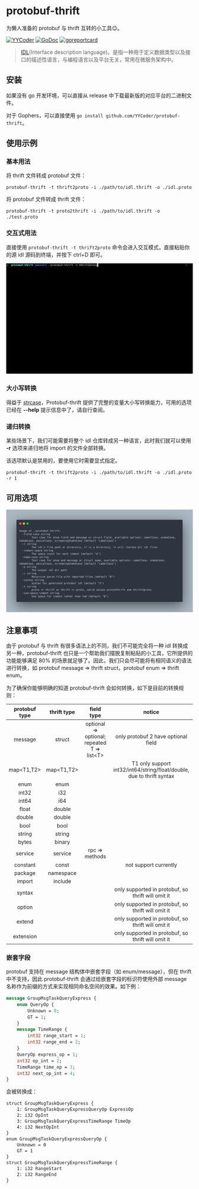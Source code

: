 # protobuf-thrift
为懒人准备的 protobuf 与 thrift 互转的小工具😉。

[![YYCoder](https://circleci.com/gh/YYCoder/protobuf-thrift.svg?style=svg)](https://app.circleci.com/pipelines/github/YYCoder/protobuf-thrift)
[![GoDoc](https://pkg.go.dev/badge/github.com/YYCoder/protobuf-thrift)](https://pkg.go.dev/github.com/YYCoder/protobuf-thrift)
[![goreportcard](https://goreportcard.com/badge/github.com/yycoder/protobuf-thrift)](https://goreportcard.com/report/github.com/yycoder/protobuf-thrift)

> [IDL](https://en.wikipedia.org/wiki/IDL)(Interface description language)。是指一种用于定义数据类型以及接口的描述性语言，与编程语言以及平台无关，常用在微服务架构中。

## 安装
如果没有 go 开发环境，可以直接从 release 中下载最新版的对应平台的二进制文件。

对于 Gophers，可以直接使用 `go install github.com/YYCoder/protobuf-thrift`。

## 使用示例

### 基本用法
将 thrift 文件转成 protobuf 文件：

```
protobuf-thrift -t thrift2proto -i ./path/to/idl.thrift -o ./idl.proto
```

将 protobuf 文件转成 thrift 文件：

```
protobuf-thrift -t proto2thrift -i ./path/to/idl.thrift -o ./test.proto
```

### 交互式用法
直接使用 `protobuf-thrift -t thrift2proto` 命令会进入交互模式，直接粘贴你的源 idl 源码到终端，并按下 ctrl+D 即可。

![interactive.gif](./2021-08-09%2021_54_20.gif)

### 大小写转换
得益于 [strcase](https://github.com/iancoleman/strcase)，Protobuf-thrift 提供了完整的变量大小写转换能力，可用的选项已经在 **--help** 提示信息中了，请自行查阅。

### 递归转换
某些场景下，我们可能需要将整个 idl 仓库转成另一种语言，此时我们就可以使用 **-r** 选项来递归地将 import 的文件全部转换。

该选项默认是禁用的，要使用它时需要显式指定。


```
protobuf-thrift -t thrift2proto -i ./path/to/idl.thrift -o ./idl.proto -r 1
```


## 可用选项

![](./usage.jpeg)

## 注意事项
由于 protobuf 与 thrift 有很多语法上的不同，我们不可能完全将一种 idl 转换成另一种，protobuf-thrift 也只是一个帮助我们摆脱复制粘贴的小工具，它所提供的功能能够满足 80% 的场景就足够了。因此，我们只会尽可能将有相同语义的语法进行转换，如 protobuf message => thrift struct，protobuf enum => thrift enum。

为了确保你能够明确的知道 protobuf-thrift 会如何转换，如下是目前的转换规则：

|protobuf type|thrift type|field type|notice|
|:--:|:--:|:--:|:--:|
|message|struct|optional => optional; repeated T => list\<T\>|only protobuf 2 have optional field|
|map<T1,T2>|map<T1,T2>||T1 only support int32/int64/string/float/double, due to thrift syntax|
|enum|enum|||
|int32|i32|||
|int64|i64|||
|float|double|||
|double|double|||
|bool|bool|||
|string|string|||
|bytes|binary|||
|service|service|rpc => methods||
|constant|const||not support currently|
|package|namespace|||
|import|include|||
|syntax|||only supported in protobuf, so thrift will omit it|
|option|||only supported in protobuf, so thrift will omit it|
|extend|||only supported in protobuf, so thrift will omit it|
|extension|||only supported in protobuf, so thrift will omit it|

### 嵌套字段
protobuf 支持在 message 结构体中嵌套字段（如 enum/message），但在 thrift 中不支持，因此 protobuf-thrift 会通过给嵌套字段的标识符使用外部 message 名称作为前缀的方式来实现相同命名空间的效果。如下例：

```protobuf
message GroupMsgTaskQueryExpress {
    enum QueryOp {
        Unknown = 0;
        GT = 1;
    }
    message TimeRange {
        int32 range_start = 1;
        int32 range_end = 2;
    }
    QueryOp express_op = 1;
    int32 op_int = 2;
    TimeRange time_op = 3;
    int32 next_op_int = 4;
}
```

会被转换成：

```thrift
struct GroupMsgTaskQueryExpress {
    1: GroupMsgTaskQueryExpressQueryOp ExpressOp
    2: i32 OpInt
    3: GroupMsgTaskQueryExpressTimeRange TimeOp
    4: i32 NextOpInt
}
enum GroupMsgTaskQueryExpressQueryOp {
    Unknown = 0
    GT = 1
}
struct GroupMsgTaskQueryExpressTimeRange {
    1: i32 RangeStart
    2: i32 RangeEnd
}
```



